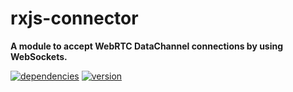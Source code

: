 # rxjs-connector

**A module to accept WebRTC DataChannel connections by using WebSockets.**

[![dependencies](https://img.shields.io/david/chrisguttandin/rxjs-connector.svg?style=flat-square)](https://github.com/chrisguttandin/rxjs-connector/network/dependencies)
[![version](https://img.shields.io/npm/v/rxjs-connector.svg?style=flat-square)](https://www.npmjs.com/package/rxjs-connector)
